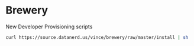 Brewery
=======

New Developer Provisioning scripts

```bash
curl https://source.datanerd.us/vince/brewery/raw/master/install | sh
```